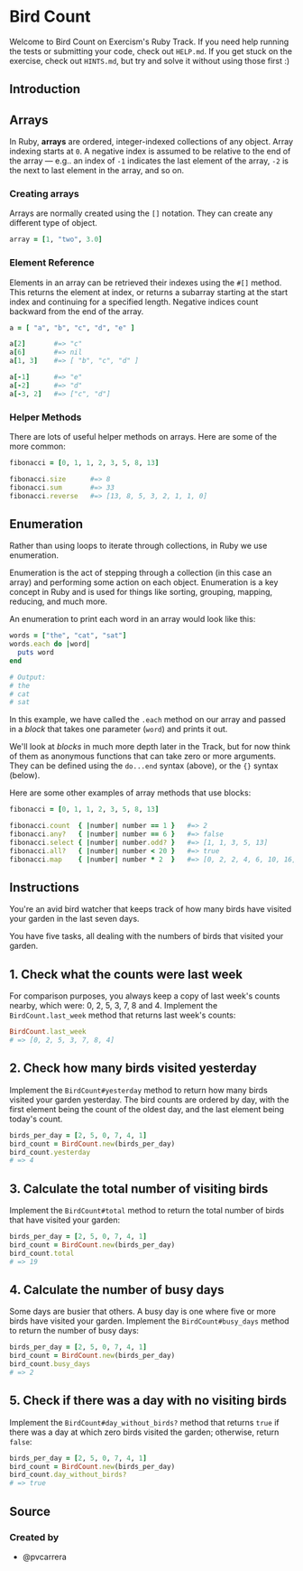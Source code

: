 # Bird Count

Welcome to Bird Count on Exercism's Ruby Track.
If you need help running the tests or submitting your code, check out `HELP.md`.
If you get stuck on the exercise, check out `HINTS.md`, but try and solve it without using those first :)

## Introduction

## Arrays

In Ruby, **arrays** are ordered, integer-indexed collections of any object.
Array indexing starts at `0`.
A negative index is assumed to be relative to the end of the array — e.g.. an index of `-1` indicates the last element of the array, `-2` is the next to last element in the array, and so on.

### Creating arrays

Arrays are normally created using the `[]` notation.
They can create any different type of object.

```ruby
array = [1, "two", 3.0]
```

### Element Reference

Elements in an array can be retrieved their indexes using the `#[]` method.
This returns the element at index, or returns a subarray starting at the start index and continuing for a specified length.
Negative indices count backward from the end of the array.

```ruby
a = [ "a", "b", "c", "d", "e" ]

a[2]       #=> "c"
a[6]       #=> nil
a[1, 3]    #=> [ "b", "c", "d" ]

a[-1]      #=> "e"
a[-2]      #=> "d"
a[-3, 2]   #=> ["c", "d"]
```

### Helper Methods

There are lots of useful helper methods on arrays.
Here are some of the more common:

```ruby
fibonacci = [0, 1, 1, 2, 3, 5, 8, 13]

fibonacci.size      #=> 8
fibonacci.sum       #=> 33
fibonacci.reverse   #=> [13, 8, 5, 3, 2, 1, 1, 0]
```

## Enumeration

Rather than using loops to iterate through collections, in Ruby we use enumeration.

Enumeration is the act of stepping through a collection (in this case an array) and performing some action on each object.  Enumeration is a key concept in Ruby and is used for things like sorting, grouping, mapping, reducing, and much more.

An enumeration to print each word in an array would look like this:

```ruby
words = ["the", "cat", "sat"]
words.each do |word|
  puts word
end

# Output:
# the
# cat
# sat
```

In this example, we have called the `.each` method on our array and passed in a _block_ that takes one parameter (`word`) and prints it out.

We'll look at _blocks_ in much more depth later in the Track, but for now think of them as anonymous functions that can take zero or more arguments.
They can be defined using the `do...end` syntax (above), or the `{}` syntax (below).

Here are some other examples of array methods that use blocks:

```ruby
fibonacci = [0, 1, 1, 2, 3, 5, 8, 13]

fibonacci.count  { |number| number == 1 }   #=> 2
fibonacci.any?   { |number| number == 6 }   #=> false
fibonacci.select { |number| number.odd? }   #=> [1, 1, 3, 5, 13]
fibonacci.all?   { |number| number < 20 }   #=> true
fibonacci.map    { |number| number * 2  }   #=> [0, 2, 2, 4, 6, 10, 16, 26]
```

## Instructions

You're an avid bird watcher that keeps track of how many birds have visited your garden in the last seven days.

You have five tasks, all dealing with the numbers of birds that visited your garden.

## 1. Check what the counts were last week

For comparison purposes, you always keep a copy of last week's counts nearby, which were: 0, 2, 5, 3, 7, 8 and 4. Implement the `BirdCount.last_week` method that returns last week's counts:

```ruby
BirdCount.last_week
# => [0, 2, 5, 3, 7, 8, 4]
```

## 2. Check how many birds visited yesterday

Implement the `BirdCount#yesterday` method to return how many birds visited your garden yesterday. The bird counts are ordered by day, with the first element being the count of the oldest day, and the last element being today's count.

```ruby
birds_per_day = [2, 5, 0, 7, 4, 1]
bird_count = BirdCount.new(birds_per_day)
bird_count.yesterday
# => 4
```

## 3. Calculate the total number of visiting birds

Implement the `BirdCount#total` method to return the total number of birds that have visited your garden:

```ruby
birds_per_day = [2, 5, 0, 7, 4, 1]
bird_count = BirdCount.new(birds_per_day)
bird_count.total
# => 19
```

## 4. Calculate the number of busy days

Some days are busier that others. A busy day is one where five or more birds have visited your garden.
Implement the `BirdCount#busy_days` method to return the number of busy days:

```ruby
birds_per_day = [2, 5, 0, 7, 4, 1]
bird_count = BirdCount.new(birds_per_day)
bird_count.busy_days
# => 2
```

## 5. Check if there was a day with no visiting birds

Implement the `BirdCount#day_without_birds?` method that returns `true` if there was a day at which zero birds visited the garden; otherwise, return `false`:

```ruby
birds_per_day = [2, 5, 0, 7, 4, 1]
bird_count = BirdCount.new(birds_per_day)
bird_count.day_without_birds?
# => true
```

## Source

### Created by

- @pvcarrera